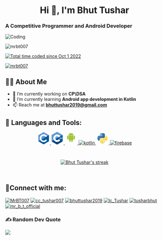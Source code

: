 <h1 align="center">Hi 👋, I'm Bhut Tushar</h1>
<h3 align="left">A Competitive Programmer and Android Developer</h3>
<img alt = "Coding" width = "400" src = "https://camo.githubusercontent.com/b86a9047afd5ab67de4d8d1c1ce6293db7900b997bb10cfdeec7046e7f035fe3/68747470733a2f2f6d69726f2e6d656469756d2e636f6d2f6d61782f313336302f312a495247486d69477361313673746564517649615a66772e676966">

<p align="left"> <img src="https://komarev.com/ghpvc/?username=mrbt007&label=Profile%20views&color=0e75b6&style=flat" alt="mrbt007" /> </p>
<a href="https://wakatime.com/@2f308da2-4111-4683-8cf1-cebe9a6a9dfc"><img src="https://wakatime.com/badge/user/2f308da2-4111-4683-8cf1-cebe9a6a9dfc.svg" alt="Total time coded since Oct 1 2022" /></a>

<p align="left"> <a href="https://github.com/ryo-ma/github-profile-trophy"><img src="https://github-profile-trophy.vercel.app/?username=mrbt007" alt="mrbt007" /></a> </p>

## 🙋‍♂️ About Me

- 🔭 I’m currently working on **CP\DSA**
- 🌱 I’m currently learning **Android app development in Kotlin**
- 📫 Reach me at **bhuttushar2019@gmail.com**

## 🚀 Languages and Tools:

<p align="center">
     <a href="https://www.cprogramming.com/" target="_blank"> <img src="https://raw.githubusercontent.com/devicons/devicon/master/icons/c/c-original.svg" alt="c" width="40" height="40"/> </a> 
     <a href="https://www.w3schools.com/cpp/" target="_blank"> <img src="https://raw.githubusercontent.com/devicons/devicon/master/icons/cplusplus/cplusplus-original.svg" alt="cplusplus" width="40" height="40"/> </a> 
     <a href="https://developer.android.com" target="_blank" rel="noreferrer"> <img src="https://raw.githubusercontent.com/devicons/devicon/master/icons/android/android-original-wordmark.svg" alt="android" width="40" height="40"/> </a>
     <a href="https://kotlinlang.org" target="_blank" rel="noreferrer"> <img src="https://www.vectorlogo.zone/logos/kotlinlang/kotlinlang-icon.svg" alt="kotlin" width="40" height="40"/> </a> 
      <a href="https://www.python.org" target="_blank"> <img src="https://raw.githubusercontent.com/devicons/devicon/master/icons/python/python-original.svg" alt="python" width="40" height="40"/> </a> 
     <a href="https://firebase.google.com/" target="_blank" rel="noreferrer"> <img src="https://www.vectorlogo.zone/logos/firebase/firebase-icon.svg" alt="firebase" width="40" height="40"/> </a> 
</p>
<br/>

<p align="center">
    <a href="https://github.com/MrBT007/github-readme-streak-stats">
        <img title="🔥 Get streak stats for your profile at git.io/streak-stats" alt="Bhut Tushar's streak" src="https://github-readme-streak-stats.herokuapp.com/?user=MrBT007&theme=black-ice&hide_border=true&stroke=0000&background=060A0CD0"/>
    </a>
</p>

<!-- ## 📊 My Github Stats

  <br/>
<p align="center"><a href="https://github.com/MrBT007/github-readme-stats"><img src="https://github-readme-stats.vercel.app/api?username=MrBT007&amp;show_icons=true&amp;count_private=true&amp;theme=react&amp;hide_border=true&amp;bg_color=0D1117" alt="Bhut Tushar's Github Stats" /></a></p> -->

<!-- <br/>

<a href="https://github.com/MrBT007/github-readme-activity-graph"><img alt="Bhut Tushar's Activity Graph" src="https://activity-graph.herokuapp.com/graph?username=MrBT007&bg_color=0D1117&color=5BCDEC&line=5BCDEC&point=FFFFFF&hide_border=true" /></a> -->

<br/>

## 🤝Connect with me:

<p align="left">
     <a href="https://linkedin.com/in/BhutTushar" target="blank"><img align="center" src="https://raw.githubusercontent.com/rahuldkjain/github-profile-readme-generator/master/src/images/icons/Social/linked-in-alt.svg" alt="MrBT007" height="30" width="40" /></a>
<a href="https://www.codechef.com/users/cc_tushar007" target="blank"><img align="center" src="https://cdn.jsdelivr.net/npm/simple-icons@3.1.0/icons/codechef.svg" alt="cc_tushar007" height="30" width="40" /></a>  
<a href="https://www.hackerrank.com/bhuttushar2019" target="blank"><img align="center" src="https://raw.githubusercontent.com/rahuldkjain/github-profile-readme-generator/master/src/images/icons/Social/hackerrank.svg" alt="bhuttushar2019" height="30" width="40" /></a>   
<a href="https://www.leetcode.com/lc_Tushar" target="blank"><img align="center" src="https://raw.githubusercontent.com/rahuldkjain/github-profile-readme-generator/master/src/images/icons/Social/leet-code.svg" alt="lc_Tushar" height="30" width="40" /></a>  
<a href="https://codeforces.com/profile/tusharbhut" target="blank"><img align="center" src="https://raw.githubusercontent.com/rahuldkjain/github-profile-readme-generator/master/src/images/icons/Social/codeforces.svg" alt="tusharbhut" height="30" width="40" /></a>
<a href="https://twitter.com/mr_b_t_official" target="blank"><img align="center" src="https://raw.githubusercontent.com/rahuldkjain/github-profile-readme-generator/master/src/images/icons/Social/twitter.svg" alt="mr_b_t_official" height="30" width="40" /></a>    
</p>

### ✍️ Random Dev Quote
![](https://quotes-github-readme.vercel.app/api?type=horizontal&theme=radical)
<!-- 
### 😂 Random Dev Meme
<img src="https://random-memer.herokuapp.com/" width="512px"/> -->
